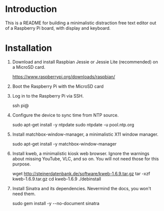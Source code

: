 # Introduction

This is a README for building a minimalistic distraction free text editor out of a Raspberry Pi board, with display and keyboard.

# Installation

1) Download and install Raspbian Jessie or Jessie Lite (recommended) on a MicroSD card.

	https://www.raspberrypi.org/downloads/raspbian/

2) Boot the Raspberry Pi with the MicroSD card

3) Log in to the Raspberry Pi via SSH.

	ssh pi@<ip-address>

4) Configure the device to sync time from NTP source.

	sudo apt-get install -y ntpdate
	sudo ntpdate -u pool.ntp.org

5) Install matchbox-window-manager, a minimalistic X11 window manager.

	sudo apt-get install -y matchbox-window-manager

6) Install kweb, a minimalistic kiosk web browser. Ignore the warnings about missing YouTube, VLC, and so on. You will not need those for this purpose.

	wget http://steinerdatenbank.de/software/kweb-1.6.9.tar.gz
	tar -xzf kweb-1.6.9.tar.gz
	cd kweb-1.6.9
	./debinstall

7) Install Sinatra and its dependencies. Nevermind the docs, you won't need them.

	sudo gem install -y --no-document sinatra
